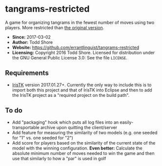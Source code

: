 # tangrams-restricted
A game for organizing tangrams in the fewest number of moves using two players. More restricted than [the original version](https://github.com/errantlinguist/tangrams).

* **Since:** 2017-03-02
* **Author:** Todd Shore
* **Website:**  https://github.com/errantlinguist/tangrams-restricted
* **Licensing:** Copyright 2016 Todd Shore. Licensed for distribution under the GNU General Public License 3.0: See the file `LICENSE`.

## Requirements

* [IrisTK](http://iristk.net/) version 2017.01.27+. Currently the only way to include this is to import both this project and that of IrisTK into Eclipse and then to add the IrisTK project as a "required project on the build path".

## To do

* Add "packaging" hook which puts all log files into an easily-transportable archive upon quitting the client/server
* Add feature for measuring the similarity of two models (e.g. one seeded for "1" vs. one seeded for "2")
* Add score for players based on the similarity of the current state of the model with the winning configuration. **Even better:** Calculate the absolute minimum number of moves needed to win the game and then use that similarly to how a "par" is used in golf